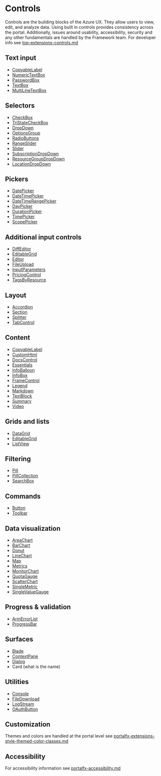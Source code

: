 ﻿# Controls
Controls are the building blocks of the Azure UX. They allow users to view, edit, and analyze data. Using built in controls provides consistency across the portal.  Additionally, issues around usability, accessibility, security and any other fundamentals are handled by the Framework team.  For developer info see [top-extensions-controls.md](top-extensions-controls.md) 

<a name="text-input"></a>
## Text input
* [CopyableLabel](design-patterns-controls-CopyableLabel.md)
* [NumericTextBox](design-patterns-controls-NumericTextBox.md)
* [PasswordBox](design-patterns-controls-PasswordBox.md)
* [TextBox](design-patterns-controls-TextBox.md)
* [MultiLineTextBox](design-patterns-controls-MultiLineTextBox.md)

<a name="selectors"></a>
## Selectors
* [CheckBox](design-patterns-controls-CheckBox.md)
* [TriStateCheckBox](design-patterns-controls-TriStateCheckBox.md)
* [DropDown](design-patterns-controls-DropDown.md)
* [OptionsGroup](design-patterns-controls-OptionsGroup.md)
* [RadioButtons](design-patterns-controls-RadioButtons.md)
* [RangeSlider](design-patterns-controls-RangeSlider.md)
* [Slider](design-patterns-controls-Slider.md)
* [SubscriptionDropDown](design-pattern-controls-SubscriptionDropDown.md)
* [ResourceGroupDropDown](design-pattern-controls-ResourceGroupDropDown.md)
* [LocationDropDown](design-pattern-controls-LocationDropDown.md)

<a name="pickers"></a>
## Pickers
* [DatePicker](design-patterns-controls-DatePicker.md)
* [DateTimePicker](design-patterns-controls-DateTimePicker.md)
* [DateTimeRangePicker](design-patterns-controls-DateTimeRangePicker.md)
* [DayPicker](design-patterns-controls-DayPicker.md)
* [DurationPicker](design-patterns-controls-DurationPicker.md)
* [TimePicker](design-patterns-controls-TimePicker.md)
* [ScopePicker](design-patterns-controls-scopepicker.md)

<a name="additional-input-controls"></a>
## Additional input controls
* [DiffEditor](design-patterns-controls-DiffEditor.md)
* [EditableGrid](design-patterns-controls-EditableGrid.md)
* [Editor](design-patterns-controls-Editor.md)
* [FileUpload](design-patterns-controls-fileupload.md)
* [InputParameters](design-patterns-controls-InputParameters.md)
* [PricingControl](design-patterns-controls-PricingControl.md)
* [TagsByResource](design-patterns-controls-TagsByResource.md)

<a name="layout"></a>
## Layout
* [Accordion](design-patterns-controls-accordion.md)
* [Section](design-patterns-controls-Section.md)
* [Splitter](design-patterns-controls-Splitter.md)
* [TabControl](design-patterns-controls-TabControl.md)

<a name="content"></a>
## Content
* [CopyableLabel](design-patterns-controls-CopyableLabel.md)
* [CustomHtml](design-patterns-controls-CustomHtml.md)
* [DocsControl](design-patterns-controls-DocsControl.md)
* [Essentials](design-patterns-controls-Essentials.md)
* [InfoBalloon](design-patterns-controls-InfoBalloon.md)
* [InfoBox](design-patterns-controls-InfoBox.md)
* [FrameControl](design-patterns-controls-FrameControl.md)
* [Legend](design-patterns-controls-Legend.md)
* [Markdown](design-patterns-controls-Markdown.md)
* [TextBlock](design-patterns-controls-TextBlock.md)
* [Summary](design-patterns-controls-Summary.md)
* [Video](design-patterns-controls-Video.md)

<a name="grids-and-lists"></a>
## Grids and lists
* [DataGrid](design-patterns-controls-DataGrid.md)
* [EditableGrid](design-patterns-controls-EditableGrid.md)
* [ListView](design-patterns-controls-ListView.md)

<a name="filtering"></a>
## Filtering
* [Pill](design-patterns-controls-Pill.md)
* [PillCollection](design-patterns-controls-PillCollection.md)
* [SearchBox](design-patterns-controls-SearchBox.md)

<a name="commands"></a>
## Commands
* [Button](design-patterns-controls-button.md)
* [Toolbar](design-patterns-controls-Toolbar.md)

<a name="data-visualization"></a>
## Data visualization
* [AreaChart](design-patterns-controls-AreaChart.md)
* [BarChart](design-patterns-controls-BarChart.md)
* [Donut](design-patterns-controls-Donut.md)
* [LineChart](design-patterns-controls-LineChart.md)
* [Map](design-patterns-controls-Map.md)
* [Metrics](design-patterns-controls-Metrics.md)
* [MonitorChart](design-patterns-controls-MonitorChart.md)
* [QuotaGauge](design-patterns-controls-QuotaGauge.md)
* [ScatterChart](design-patterns-controls-ScatterChart.md)
* [SingleMetric](design-patterns-controls-SingleMetric.md)
* [SingleValueGauge](design-patterns-controls-SingleValueGauge.md)

<a name="progress-validation"></a>
## Progress &amp; validation
* [ArmErrorList](design-patterns-controls-ArmErrorList.md)
* [ProgressBar](design-patterns-controls-ProgressBar.md)

<a name="surfaces"></a>
## Surfaces
* [Blade](top-extensions-blades.md)
* [ContextPane](top-extensions-context-panes.md)
* [Dialog](top-extensions-dialogs.md)
* Card (what is the name) []()

<a name="utilities"></a>
## Utilities
* [Console](design-patterns-controls-Console.md)
* [FileDownload](design-patterns-controls-FileDownload.md)
* [LogStream](design-patterns-controls-LogStream.md)
* [OAuthButton](design-patterns-controls-OAuthButton.md)

<a name="customization"></a>
## Customization
Themes and colors are handled at the portal level see [portalfx-extensions-style-themed-color-classes.md](portalfx-extensions-style-themed-color-classes.md)

<a name="accessibility"></a>
## Accessibility
For accessibility information see [portalfx-accessibility.md](portalfx-accessibility.md)

